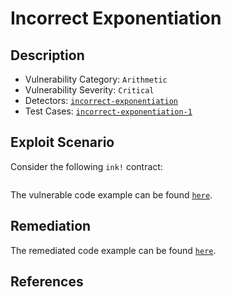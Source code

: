 # Incorrect Exponentiation

## Description

- Vulnerability Category: `Arithmetic`
- Vulnerability Severity: `Critical`
- Detectors: [`incorrect-exponentiation`](https://github.com/CoinFabrik/scout/tree/main/detectors/incorrect-exponentiation)
- Test Cases: [`incorrect-exponentiation-1`](https://github.com/CoinFabrik/scout/tree/main/test-cases/incorrect-exponentiation/incorrect-exponentiation-1)


## Exploit Scenario

Consider the following `ink!` contract:

```rust

```

The vulnerable code example can be found [`here`](https://github.com/CoinFabrik/scout/tree/main/test-cases/incorrect-exponentiation/incorrect-exponentiation-1/vulnerable-example).

## Remediation


The remediated code example can be found [`here`](https://github.com/CoinFabrik/scout/tree/main/test-cases/incorrect-exponentiation/incorrect-exponentiation-1/remediated-example).

## References

